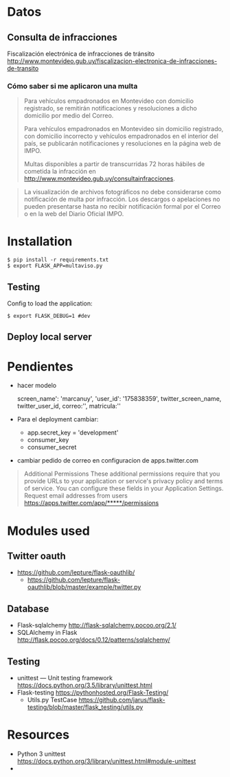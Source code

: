 
# Datos

## Consulta de infracciones

Fiscalización electrónica de infracciones de
tránsito
<http://www.montevideo.gub.uy/fiscalizacion-electronica-de-infracciones-de-transito>

### Cómo saber si me aplicaron una multa

> Para vehículos empadronados en Montevideo con domicilio registrado, se
> remitirán notificaciones y resoluciones a dicho domicilio por medio
> del Correo.
> 
> Para vehículos empadronados en Montevideo sin domicilio registrado,
> con domicilio incorrecto y vehículos empadronados en el interior del
> país, se publicarán notificaciones y resoluciones en la página web de
> IMPO.
> 
> Multas disponibles a partir de transcurridas 72 horas hábiles de
> cometida la infracción
> en <http://www.montevideo.gub.uy/consultainfracciones>.

> La visualización de archivos fotográficos no debe considerarse como
> notificación de multa por infracción. Los descargos o apelaciones no
> pueden presentarse hasta no recibir notificación formal por el Correo
> o en la web del Diario Oficial IMPO. 

# Installation

~~~
$ pip install -r requirements.txt
$ export FLASK_APP=multaviso.py	
~~~

## Testing

Config to load the application:

	$ export FLASK_DEBUG=1 #dev

## Deploy local server


# Pendientes

- hacer modelo
  
  screen_name': 'marcanuy', 'user_id': '175838359', 
  twitter_screen_name, twitter_user_id, correo:'', matricula:''

- Para el deployment cambiar:
  - app.secret_key = 'development'
  - consumer_key
  - consumer_secret

- cambiar pedido de correo en configuracion de apps.twitter.com
  
> Additional Permissions
> These additional permissions require that you provide URLs to your application or service's privacy policy and terms of service. You can configure these fields in your Application Settings.
> Request email addresses from users
> https://apps.twitter.com/app/*****/permissions

# Modules used

## Twitter oauth

- <https://github.com/lepture/flask-oauthlib/>
  - <https://github.com/lepture/flask-oauthlib/blob/master/example/twitter.py>

## Database

- Flask-sqlalchemy <http://flask-sqlalchemy.pocoo.org/2.1/>
- SQLAlchemy in Flask <http://flask.pocoo.org/docs/0.12/patterns/sqlalchemy/>
  
## Testing

- unittest — Unit testing framework <https://docs.python.org/3.5/library/unittest.html>
- Flask-testing <https://pythonhosted.org/Flask-Testing/>
  - Utils.py TestCase <https://github.com/jarus/flask-testing/blob/master/flask_testing/utils.py>

# Resources

- Python 3 unittest <https://docs.python.org/3/library/unittest.html#module-unittest> 
- 
